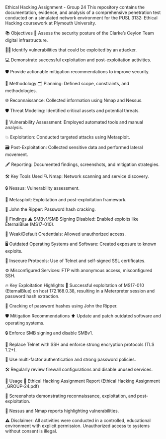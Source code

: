 Ethical Hacking Assignment - Group 24
This repository contains the documentation, evidence, and analysis of a comprehensive penetration test conducted on a simulated network environment for the PUSL 3132: Ethical Hacking coursework at Plymouth University.

📚 Objectives
🔎 Assess the security posture of the Clarke’s Ceylon Team digital infrastructure.

🕵️‍♂️ Identify vulnerabilities that could be exploited by an attacker.

💻 Demonstrate successful exploitation and post-exploitation activities.

🛡️ Provide actionable mitigation recommendations to improve security.

📝 Methodology
🗂️ Planning: Defined scope, constraints, and methodologies.

🌐 Reconnaissance: Collected information using Nmap and Nessus.

🛡️ Threat Modeling: Identified critical assets and potential threats.

🔎 Vulnerability Assessment: Employed automated tools and manual analysis.

💥 Exploitation: Conducted targeted attacks using Metasploit.

🗃️ Post-Exploitation: Collected sensitive data and performed lateral movement.

🖋️ Reporting: Documented findings, screenshots, and mitigation strategies.

🛠️ Key Tools Used
🔍 Nmap: Network scanning and service discovery.

🔒 Nessus: Vulnerability assessment.

🎯 Metasploit: Exploitation and post-exploitation framework.

🔑 John the Ripper: Password hash cracking.

🚨 Findings
⚠️ SMBv1/SMB Signing Disabled: Enabled exploits like EternalBlue (MS17-010).

🔑 Weak/Default Credentials: Allowed unauthorized access.

🖥️ Outdated Operating Systems and Software: Created exposure to known exploits.

📡 Insecure Protocols: Use of Telnet and self-signed SSL certificates.

⚙️ Misconfigured Services: FTP with anonymous access, misconfigured SSH.

🔥 Key Exploitation Highlights
🎯 Successful exploitation of MS17-010 (EternalBlue) on host 172.168.0.38, resulting in a Meterpreter session and password hash extraction.

🔑 Cracking of password hashes using John the Ripper.

🛡️ Mitigation Recommendations
⬆️ Update and patch outdated software and operating systems.

🔒 Enforce SMB signing and disable SMBv1.

🚫 Replace Telnet with SSH and enforce strong encryption protocols (TLS 1.2+).

🧩 Use multi-factor authentication and strong password policies.

🛠️ Regularly review firewall configurations and disable unused services.

📂 Usage
📄 Ethical Hacking Assignment Report (Ethical Hacking Assignment _GROUP-24.pdf)

📸 Screenshots demonstrating reconnaissance, exploitation, and post-exploitation.

📝 Nessus and Nmap reports highlighting vulnerabilities.

⚠️ Disclaimer: All activities were conducted in a controlled, educational environment with explicit permission. Unauthorized access to systems without consent is illegal.
